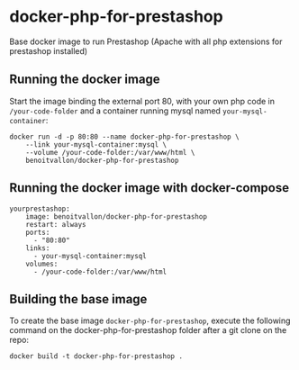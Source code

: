 docker-php-for-prestashop
================

Base docker image to run Prestashop (Apache with all php extensions for prestashop installed)

Running the docker image
------------------------------------

Start the image binding the external port 80, with your own php code in `/your-code-folder` and a container running mysql named `your-mysql-container`:

    docker run -d -p 80:80 --name docker-php-for-prestashop \
        --link your-mysql-container:mysql \
        --volume /your-code-folder:/var/www/html \
        benoitvallon/docker-php-for-prestashop

Running the docker image with docker-compose
------------------------------------

    yourprestashop:
        image: benoitvallon/docker-php-for-prestashop
        restart: always
        ports:
          - "80:80"
        links:
          - your-mysql-container:mysql
        volumes:
          - /your-code-folder:/var/www/html

Building the base image
-----------------------

To create the base image `docker-php-for-prestashop`, execute the following command on the docker-php-for-prestashop folder after a git clone on the repo:

    docker build -t docker-php-for-prestashop .
